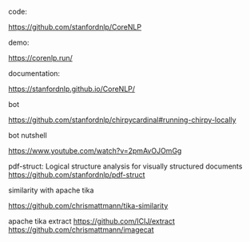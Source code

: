 code:

https://github.com/stanfordnlp/CoreNLP

demo:

https://corenlp.run/

documentation: 

https://stanfordnlp.github.io/CoreNLP/



bot

https://github.com/stanfordnlp/chirpycardinal#running-chirpy-locally

bot nutshell

https://www.youtube.com/watch?v=2pmAvOJOmGg


pdf-struct: Logical structure analysis for visually structured documents
https://github.com/stanfordnlp/pdf-struct


similarity with apache tika

https://github.com/chrismattmann/tika-similarity

apache tika extract
https://github.com/ICIJ/extract
https://github.com/chrismattmann/imagecat
